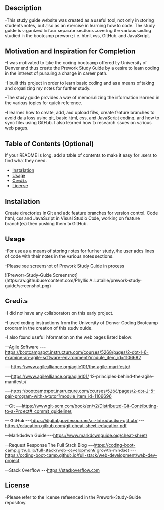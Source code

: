# <Prework-Study-Guide-Webpage>

## Description

-This study guide website was created as a useful tool, not only in storing students notes, but also as an exercise in learning how to code.  The study guide is organized in four separate sections covering the various coding studied in the bootcamp prework; i.e. html, css, GitHub, and JavaScript.

## Motivation and Inspiration for Completion

-I was motivated to take the coding bootcamp offered by University of Denver and thus create the Prework Study Guide by a desire to learn coding in the interest of pursuing a change in career path.

-I built this project in order to learn basic coding and as a means of taking and organizing my notes for further study.

-The study guide provides a way of memorializing the information learned in the various topics for quick reference.

-I learned how to create, add, and upload files, create feature branches to avoid data loss using git, basic html, css, and JavaScript coding, and how to sync files using GitHub. I also learned how to research issues on various web pages.

## Table of Contents (Optional)

If your README is long, add a table of contents to make it easy for users to find what they need.

- [Installation](#installation)
- [Usage](#usage)
- [Credits](#credits)
- [License](#license)

## Installation

Create directories in Git and add feature branches for version control. Code html, css and JavaScript in Visual Studio Code, working on feature branch(es) then pushing them to GitHub.

## Usage

-For use as a means of storing notes for further study, the user adds lines of code with their notes in the various notes sections.

-Please see screenshot of Prework Study Guide in process

![Prework-Study-Guide Screenshot](https:raw.githubusercontent.com/Phyllis A. Lataille/prework-study-guide/screenshot.png)

## Credits

-I did not have any collaborators on this early project.

-I used coding instructions from the University of Denver Coding Bootcamp program in the creation of this study guide.

-I also found useful information on the web pages listed below:

--Agile Software
---https://bootcampspot.instructure.com/courses/5268/pages/2-dot-1-6-examine-an-agile-software-environment?module_item_id=1106682

---https://www.agilealliance.org/agile101/the-agile-manifesto/

---https://www.agilealliance.org/agile101/
12-principles-behind-the-agile-manifesto/

---https://bootcampspot.instructure.com/courses/5268/pages/2-dot-2-5-pair-program-with-a-tutor?module_item_id=1106696

--Git
---https://www.git-scm.com/book/en/v2/Distributed-Git-Contributing-to-a-Project#_commit_guidelines

-- GitHub
---https://digital.gov/resources/an-introduction-github/
---https://education.github.com/git-cheat-sheet-education.pdf

--Markdodwn Guide
---https://www.markdownguide.org/cheat-sheet/

--Request Response The Full Stack Blog
---https://coding-boot-camp.github.io/full-stack/web-development/
growth-mindset
---https://coding-boot-camp.github.io/full-stack/web-development/web-dev-project

--Stack Overflow
---https://stackoverflow.com

## License

-Please refer to the license referenced in the Prework-Study-Guide repository.
